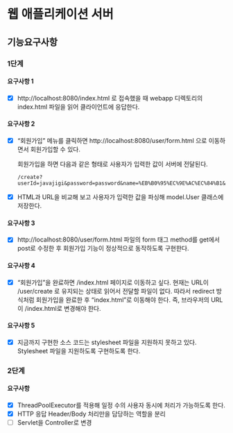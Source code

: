 # 웹 애플리케이션 서버

## 기능요구사항
### 1단계
#### 요구사항 1
- [x] http://localhost:8080/index.html 로 접속했을 때 webapp 디렉토리의 index.html 파일을 읽어 클라이언트에 응답한다.

#### 요구사항 2
- [x] “회원가입” 메뉴를 클릭하면 http://localhost:8080/user/form.html 으로 이동하면서 회원가입할 수 있다.

    회원가입을 하면 다음과 같은 형태로 사용자가 입력한 값이 서버에 전달된다.

    ```http request
    /create?userId=javajigi&password=password&name=%EB%B0%95%EC%9E%AC%EC%84%B1&email=javajigi%40slipp.net
    ```
- [x] HTML과 URL을 비교해 보고 사용자가 입력한 값을 파싱해 model.User 클래스에 저장한다.

#### 요구사항 3
- [x] http://localhost:8080/user/form.html 파일의 form 태그 method를 get에서 post로 수정한 후 회원가입 기능이 정상적으로 동작하도록 구현한다.

#### 요구사항 4
- [x] “회원가입”을 완료하면 /index.html 페이지로 이동하고 싶다. 현재는 URL이 /user/create 로 유지되는 상태로 읽어서 전달할 파일이 없다. 따라서 redirect 방식처럼 회원가입을 완료한 후 “index.html”로 이동해야 한다. 즉, 브라우저의 URL이 /index.html로 변경해야 한다.

#### 요구사항 5
- [x] 지금까지 구현한 소스 코드는 stylesheet 파일을 지원하지 못하고 있다. Stylesheet 파일을 지원하도록 구현하도록 한다.


### 2단계
#### 요구사항
- [x] ThreadPoolExecutor를 적용해 일정 수의 사용자 동시에 처리가 가능하도록 한다.
- [x] HTTP 응답 Header/Body 처리만을 담당하는 역할을 분리
- [ ] Servlet을 Controller로 변경